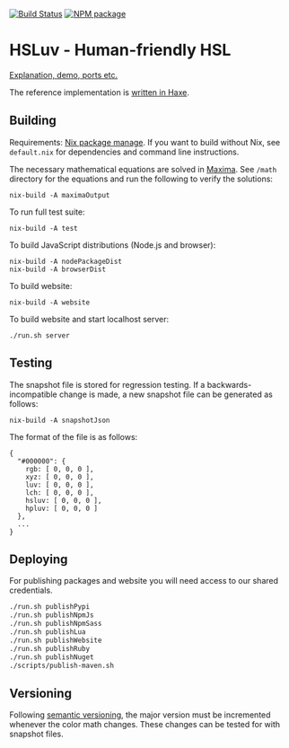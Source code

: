 [![Build Status](https://travis-ci.org/hsluv/hsluv.svg?branch=master)](https://travis-ci.org/hsluv/hsluv)
[![NPM package](https://img.shields.io/npm/v/hsluv.svg)](https://www.npmjs.com/package/hsluv)

# HSLuv - Human-friendly HSL

[Explanation, demo, ports etc.](http://www.hsluv.org)

The reference implementation is [written in Haxe](https://github.com/hsluv/hsluv/tree/master/haxe). 

## Building

Requirements: [Nix package manage](http://nixos.org/nix/). If you want to build without Nix,
see `default.nix` for dependencies and command line instructions.

The necessary mathematical equations are solved in [Maxima](http://maxima.sourceforge.net/). 
See `/math` directory for the equations and run the following to verify the solutions:

```
nix-build -A maximaOutput
```

To run full test suite:

```
nix-build -A test
```

To build JavaScript distributions (Node.js and browser):

```
nix-build -A nodePackageDist
nix-build -A browserDist
```

To build website:

```
nix-build -A website
```

To build website and start localhost server:

```
./run.sh server
```

## Testing

The snapshot file is stored for regression testing. If a backwards-incompatible change is made,
a new snapshot file can be generated as follows:

```
nix-build -A snapshotJson
```

The format of the file is as follows:

```
{
  "#000000": {
    rgb: [ 0, 0, 0 ],
    xyz: [ 0, 0, 0 ],
    luv: [ 0, 0, 0 ],
    lch: [ 0, 0, 0 ],
    hsluv: [ 0, 0, 0 ],
    hpluv: [ 0, 0, 0 ]
  },
  ...
}
```

## Deploying

For publishing packages and website you will need access to our shared credentials.

```bash
./run.sh publishPypi
./run.sh publishNpmJs
./run.sh publishNpmSass
./run.sh publishLua
./run.sh publishWebsite
./run.sh publishRuby
./run.sh publishNuget
./scripts/publish-maven.sh
```

## Versioning

Following [semantic versioning](http://semver.org/), the major version must be incremented 
whenever the color math changes. These changes can be tested for with snapshot files.

